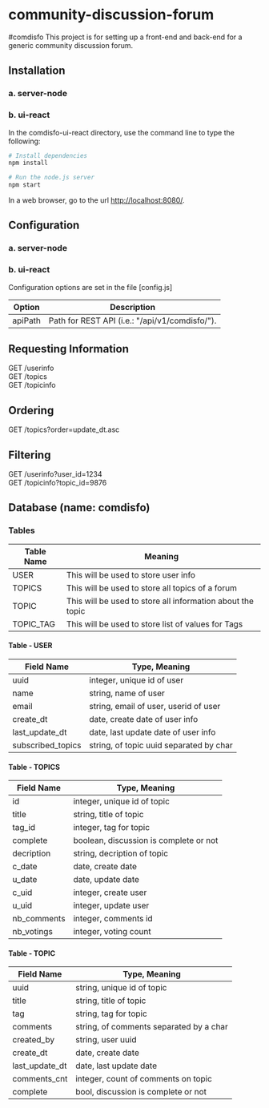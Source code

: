 # community-discussion-forum
#comdisfo
This project is for setting up a front-end and back-end for a generic community discussion forum. 

## Installation

### a. server-node


### b. ui-react

In the comdisfo-ui-react directory, use the command line to type the following:

```bash
# Install dependencies
npm install

# Run the node.js server
npm start

```

In a web browser, go to the url [http://localhost:8080/](http://localhost:8080/).

## Configuration

### a. server-node


### b. ui-react

Configuration options are set in the file [config.js]

| Option       | Description                             |
|--------------|-----------------------------------------|
| apiPath   | Path for REST API (i.e.: "/api/v1/comdisfo/").|


## Requesting Information

GET /userinfo </br>
GET /topics </br>
GET /topicinfo </br>

## Ordering
GET /topics?order=update_dt.asc

## Filtering
GET /userinfo?user_id=1234 </br>
GET /topicinfo?topic_id=9876 </br>

## Database (name: comdisfo)

### Tables 
| Table Name   | Meaning                                 |
|--------------|-----------------------------------------|
| USER         | This will be used to store user info |    
| TOPICS       | This will be used to store all topics of a forum |  
| TOPIC        | This will be used to store all information about the topic |  
| TOPIC_TAG    | This will be used to store list of values for Tags |  

#### Table - USER
| Field Name  | Type, Meaning                                 |
|--------------|-----------------------------------------|
| uuid         			| integer, unique id of user |    
| name         			| string, name of user | 
| email        			| string, email of user, userid of user |
| create_dt    			| date, create date of user info |  
| last_update_dt 		| date, last update date of user info | 
| subscribed_topics 	| string, of topic uuid separated by char  | 

#### Table - TOPICS
| Field Name  | Type, Meaning                                 |
|--------------|-----------------------------------------|
| id         		    | integer, unique id of topic |    
| title         		| string, title of topic | 
| tag_id         		| integer, tag for topic | 
| complete          | boolean, discussion is complete or not |
| decription      	| string, decription of topic |
| c_date            | date, create date  |
| u_date            | date, update date  |
| c_uid             | integer, create user  |
| u_uid             | integer, update user  |
| nb_comments 		  | integer, comments id |
| nb_votings		    | integer, voting count |


#### Table - TOPIC
| Field Name  | Type, Meaning                                 |
|--------------|-----------------------------------------|
| uuid         		| string, unique id of topic |    
| title         		| string, title of topic | 
| tag         		| string, tag for topic | 
| comments        	| string, of comments separated by a char |
| created_by        | string, user uuid |
| create_dt    		| date, create date |  
| last_update_dt    | date, last update date  | 
| comments_cnt 	| integer, count of comments on topic |
| complete    | bool, discussion is complete or not |

